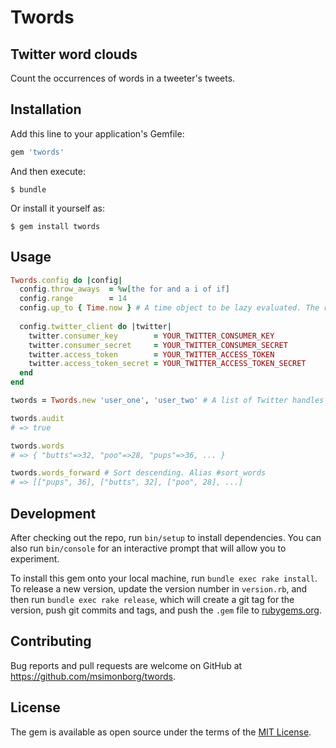 # Twords

## Twitter word clouds

Count the occurrences of words in a tweeter's tweets.

## Installation

Add this line to your application's Gemfile:

```ruby
gem 'twords'
```

And then execute:

    $ bundle

Or install it yourself as:

    $ gem install twords

## Usage

```ruby
Twords.config do |config|
  config.throw_aways  = %w[the for and a i of if]
  config.range        = 14
  config.up_to { Time.now } # A time object to be lazy evaluated. The range is counted backward from here.
  
  config.twitter_client do |twitter|
    twitter.consumer_key        = YOUR_TWITTER_CONSUMER_KEY
    twitter.consumer_secret     = YOUR_TWITTER_CONSUMER_SECRET
    twitter.access_token        = YOUR_TWITTER_ACCESS_TOKEN
    twitter.access_token_secret = YOUR_TWITTER_ACCESS_TOKEN_SECRET
  end
end

twords = Twords.new 'user_one', 'user_two' # A list of Twitter handles to include in the count.

twords.audit
# => true

twords.words
# => { "butts"=>32, "poo"=>28, "pups"=>36, ... }

twords.words_forward # Sort descending. Alias #sort_words
# => [["pups", 36], ["butts", 32], ["poo", 28], ...]
```

## Development

After checking out the repo, run `bin/setup` to install dependencies. You can also run `bin/console` for an interactive prompt that will allow you to experiment.

To install this gem onto your local machine, run `bundle exec rake install`. To release a new version, update the version number in `version.rb`, and then run `bundle exec rake release`, which will create a git tag for the version, push git commits and tags, and push the `.gem` file to [rubygems.org](https://rubygems.org).

## Contributing

Bug reports and pull requests are welcome on GitHub at https://github.com/msimonborg/twords.


## License

The gem is available as open source under the terms of the [MIT License](http://opensource.org/licenses/MIT).

